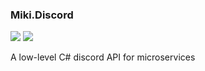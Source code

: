### Miki.Discord
![](https://img.shields.io/nuget/dt/Miki.Discord.png?style=for-the-badge)
![](https://img.shields.io/discord/160067691783127041.png?style=for-the-badge&logo=discord)

</p>
A low-level C# discord API for microservices
